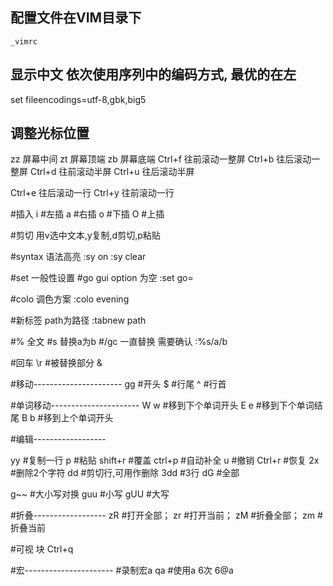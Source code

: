 ## 配置文件在VIM目录下
`_vimrc`

## 显示中文 依次使用序列中的编码方式, 最优的在左
set fileencodings=utf-8,gbk,big5

## 调整光标位置
zz 屏幕中间
zt 屏幕顶端
zb 屏幕底端
Ctrl+f            往前滚动一整屏
Ctrl+b            往后滚动一整屏
Ctrl+d            往前滚动半屏
Ctrl+u            往后滚动半屏

Ctrl+e            往后滚动一行
Ctrl+y            往前滚动一行

#插入
i   #左插
a   #右插
o   #下插
O   #上插

#剪切
用v选中文本,y复制,d剪切,p粘贴

#syntax 语法高亮
:sy on
:sy clear

#set 一般性设置
#go gui option 为空
:set go=

#colo 调色方案
:colo evening

#新标签 path为路径
:tabnew path

#% 全文
#s 替换a为b
#/gc 一直替换 需要确认
:%s/a/b

#回车
\r
#被替换部分
&

#移动----------------------
gg  #开头
$   #行尾
^   #行首

#单词移动----------------------
W w	#移到下个单词开头
E e	#移到下个单词结尾
B b	#移到上个单词开头

#编辑------------------

yy	#复制一行
p	#粘贴
shift+r	#覆盖
ctrl+p  #自动补全
u   #撤销
Ctrl+r  #恢复
2x  #删除2个字符
dd  #剪切行,可用作删除
3dd #3行
dG  #全部

g~~ #大小写对换
guu #小写
gUU #大写

#折叠------------------
zR  #打开全部；
zr  #打开当前；
zM  #折叠全部；
zm  #折叠当前


#可视 块
Ctrl+q

#宏----------------------
#录制宏a
qa
#使用a 6次
6@a

